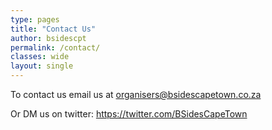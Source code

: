 ```yaml
---
type: pages
title: "Contact Us"
author: bsidescpt
permalink: /contact/
classes: wide
layout: single
---
```


To contact us email us at organisers@bsidescapetown.co.za

Or DM us on twitter: https://twitter.com/BSidesCapeTown
